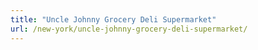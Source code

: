 ```yaml
---
title: "Uncle Johnny Grocery Deli Supermarket"
url: /new-york/uncle-johnny-grocery-deli-supermarket/
---
```

